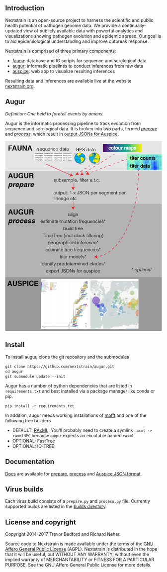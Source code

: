 ## Introduction

Nextstrain is an open-source project to harness the scientific and public health potential of pathogen genome data. We provide a continually-updated view of publicly available data with powerful analytics and visualizations showing pathogen evolution and epidemic spread. Our goal is to aid epidemiological understanding and improve outbreak response.

Nextstrain is comprised of three primary components:

* [fauna](https://github.com/nextstrain/fauna): database and IO scripts for sequence and serological data
* [augur](https://github.com/nextstrain/augur): informatic pipelines to conduct inferences from raw data
* [auspice](https://github.com/nextstrain/auspice): web app to visualize resulting inferences

Resulting data and inferences are available live at the website [nextstrain.org](http://nextstrain.org).

## Augur

*Definition: One held to foretell events by omens.*

Augur is the informatic processing pipeline to track evolution from sequence and serological data.  It is broken into two parts, termed [_prepare_](docs/prepare.md) and [_process_](docs/process.md), which result in [output JSONs for Auspice](docs/auspice_output.md).

![flowchart](docs/assets/flow.png)

## Install
To install augur, clone the git repository and the submodules
```
git clone https://github.com/nextstrain/augur.git
cd augur
git submodule update --init
```
Augur has a number of python dependencies that are listed in `requirements.txt` and best installed via a package manager like conda or pip.
```
pip install -r requirements.txt
```
In addition, augur needs working installations of [mafft](https://mafft.cbrc.jp/alignment/software/) and one of the following tree builders
  * DEFAULT: [RAxML](https://sco.h-its.org/exelixis/web/software/raxml/index.html). You'll probably need to create a symlink `raxml -> raxmlHPC` because `augur` expects an excutable named `raxml`
  * OPTIONAL: FastTree
  * OPTIONAL: IQ-TREE


## Documentation

[Docs](docs/) are available for [prepare](docs/prepare.md), [process](docs/process.md) and [Auspice JSON format](docs/auspice_output.md).

## Virus builds

Each virus build consists of a `prepare.py` and `process.py` file. Currently supported builds are listed in the [builds directory](builds/).

## License and copyright

Copyright 2014-2017 Trevor Bedford and Richard Neher.

Source code to Nextstrain is made available under the terms of the [GNU Affero General Public License](LICENSE.txt) (AGPL). Nextstrain is distributed in the hope that it will be useful, but WITHOUT ANY WARRANTY; without even the implied warranty of MERCHANTABILITY or FITNESS FOR A PARTICULAR PURPOSE.  See the GNU Affero General Public License for more details.

